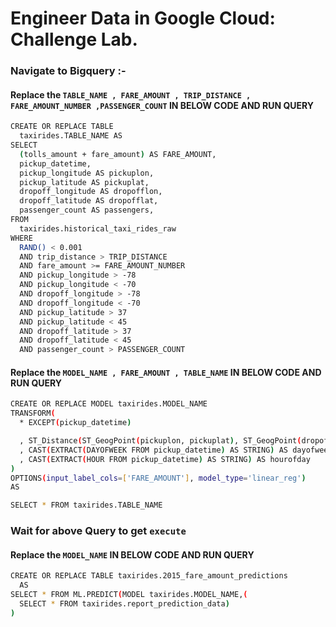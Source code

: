 # Engineer Data in Google Cloud: Challenge Lab.
### Navigate to Bigquery :-  
#### Replace the `TABLE_NAME , FARE_AMOUNT , TRIP_DISTANCE , FARE_AMOUNT_NUMBER ,PASSENGER_COUNT` IN BELOW CODE AND RUN QUERY

```bash
CREATE OR REPLACE TABLE
  taxirides.TABLE_NAME AS
SELECT
  (tolls_amount + fare_amount) AS FARE_AMOUNT,
  pickup_datetime,
  pickup_longitude AS pickuplon,
  pickup_latitude AS pickuplat,
  dropoff_longitude AS dropofflon,
  dropoff_latitude AS dropofflat,
  passenger_count AS passengers,
FROM
  taxirides.historical_taxi_rides_raw
WHERE
  RAND() < 0.001
  AND trip_distance > TRIP_DISTANCE
  AND fare_amount >= FARE_AMOUNT_NUMBER
  AND pickup_longitude > -78
  AND pickup_longitude < -70
  AND dropoff_longitude > -78
  AND dropoff_longitude < -70
  AND pickup_latitude > 37
  AND pickup_latitude < 45
  AND dropoff_latitude > 37
  AND dropoff_latitude < 45
  AND passenger_count > PASSENGER_COUNT
```

#### Replace the `MODEL_NAME , FARE_AMOUNT , TABLE_NAME` IN BELOW CODE AND RUN QUERY

```bash
CREATE OR REPLACE MODEL taxirides.MODEL_NAME
TRANSFORM(
  * EXCEPT(pickup_datetime)

  , ST_Distance(ST_GeogPoint(pickuplon, pickuplat), ST_GeogPoint(dropofflon, dropofflat)) AS euclidean
  , CAST(EXTRACT(DAYOFWEEK FROM pickup_datetime) AS STRING) AS dayofweek
  , CAST(EXTRACT(HOUR FROM pickup_datetime) AS STRING) AS hourofday
)
OPTIONS(input_label_cols=['FARE_AMOUNT'], model_type='linear_reg')
AS

SELECT * FROM taxirides.TABLE_NAME
```
### Wait for above Query to get `execute`
#### Replace the `MODEL_NAME` IN BELOW CODE AND RUN QUERY

```bash
CREATE OR REPLACE TABLE taxirides.2015_fare_amount_predictions
  AS
SELECT * FROM ML.PREDICT(MODEL taxirides.MODEL_NAME,(
  SELECT * FROM taxirides.report_prediction_data)
)
```
